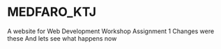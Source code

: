 # MEDFARO_KTJ
A website for Web Development Workshop Assignment 1
Changes were these
And lets see what happens now
